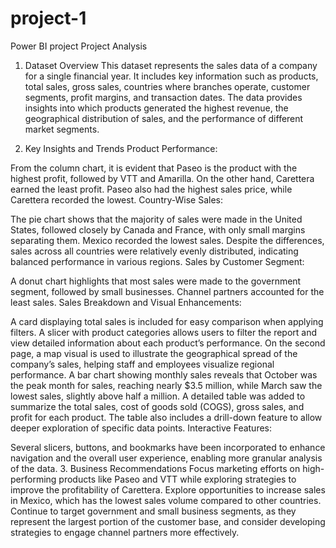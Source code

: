 # project-1
Power BI project
Project Analysis
1. Dataset Overview
This dataset represents the sales data of a company for a single financial year. It includes key information such as products, total sales, gross sales, countries where branches operate, customer segments, profit margins, and transaction dates. The data provides insights into which products generated the highest revenue, the geographical distribution of sales, and the performance of different market segments.

2. Key Insights and Trends
Product Performance:

From the column chart, it is evident that Paseo is the product with the highest profit, followed by VTT and Amarilla. On the other hand, Carettera earned the least profit.
Paseo also had the highest sales price, while Carettera recorded the lowest.
Country-Wise Sales:

The pie chart shows that the majority of sales were made in the United States, followed closely by Canada and France, with only small margins separating them. Mexico recorded the lowest sales.
Despite the differences, sales across all countries were relatively evenly distributed, indicating balanced performance in various regions.
Sales by Customer Segment:

A donut chart highlights that most sales were made to the government segment, followed by small businesses. Channel partners accounted for the least sales.
Sales Breakdown and Visual Enhancements:

A card displaying total sales is included for easy comparison when applying filters. A slicer with product categories allows users to filter the report and view detailed information about each product’s performance.
On the second page, a map visual is used to illustrate the geographical spread of the company’s sales, helping staff and employees visualize regional performance.
A bar chart showing monthly sales reveals that October was the peak month for sales, reaching nearly $3.5 million, while March saw the lowest sales, slightly above half a million.
A detailed table was added to summarize the total sales, cost of goods sold (COGS), gross sales, and profit for each product. The table also includes a drill-down feature to allow deeper exploration of specific data points.
Interactive Features:

Several slicers, buttons, and bookmarks have been incorporated to enhance navigation and the overall user experience, enabling more granular analysis of the data.
3. Business Recommendations
Focus marketing efforts on high-performing products like Paseo and VTT while exploring strategies to improve the profitability of Carettera.
Explore opportunities to increase sales in Mexico, which has the lowest sales volume compared to other countries.
Continue to target government and small business segments, as they represent the largest portion of the customer base, and consider developing strategies to engage channel partners more effectively.
